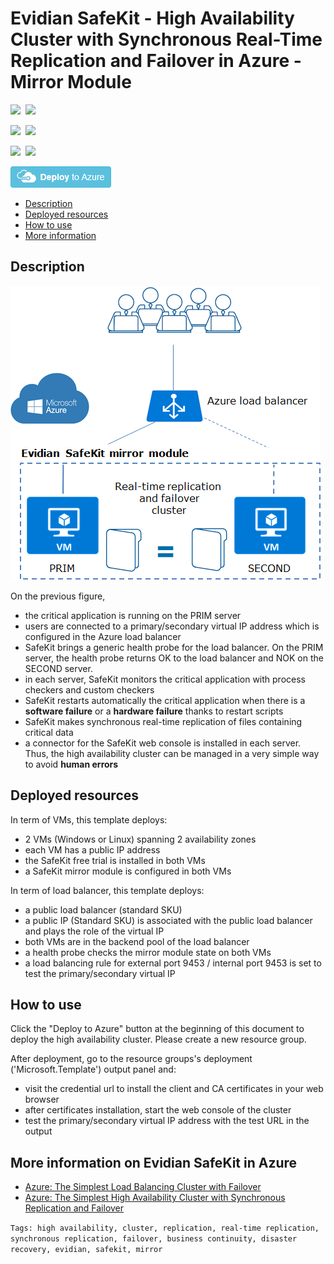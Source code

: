 # Evidian SafeKit - High Availability Cluster with Synchronous Real-Time Replication and Failover in Azure - Mirror Module

<IMG SRC="https://azbotstorage.blob.core.windows.net/badges/safekit-cluster-mirror/PublicLastTestDate.svg" />&nbsp;
<IMG SRC="https://azbotstorage.blob.core.windows.net/badges/safekit-cluster-mirror/PublicDeployment.svg" />&nbsp;

<IMG SRC="https://azbotstorage.blob.core.windows.net/badges/safekit-cluster-mirror/FairfaxLastTestDate.svg" />&nbsp;
<IMG SRC="https://azbotstorage.blob.core.windows.net/badges/safekit-cluster-mirror/FairfaxDeployment.svg" />&nbsp;

<IMG SRC="https://azbotstorage.blob.core.windows.net/badges/safekit-cluster-mirror/BestPracticeResult.svg" />&nbsp;
<IMG SRC="https://azbotstorage.blob.core.windows.net/badges/safekit-cluster-mirror/CredScanResult.svg" />&nbsp;

<a href="https://portal.azure.com/#create/Microsoft.Template/uri/https%3A%2F%2Fraw.githubusercontent.com%2FAzure%2Fazure-quickstart-templates%2Fmaster%2Fsafekit-cluster-mirror%2Fazuredeploy.json" target="_blank">
    <img src="https://raw.githubusercontent.com/Azure/azure-quickstart-templates/master/1-CONTRIBUTION-GUIDE/images/deploytoazure.png"/>
</a>

*   [Description](#description)
*   [Deployed resources](#resources)
*   [How to use](#use)
*   [More information](#more)

## <a name="description"></a>Description


![How the Evidian SafeKit mirror cluster implements real-time replication and failover in Azure?](images/mirrorarch.png)

On the previous figure,

*   the critical application is running on the PRIM server
*   users are connected to a primary/secondary virtual IP address which is configured in the Azure load balancer
*   SafeKit brings a generic health probe for the load balancer. On the PRIM server, the health probe returns OK to the load balancer and NOK on the SECOND server.
*   in each server, SafeKit monitors the critical application with process checkers and custom checkers
*   SafeKit restarts automatically the critical application when there is a **software failure** or a **hardware failure** thanks to restart scripts
*   SafeKit makes synchronous real-time replication of files containing critical data
*   a connector for the SafeKit web console is installed in each server. Thus, the high availability cluster can be managed in a very simple way to avoid **human errors**

## <a name="resources"></a>Deployed resources

In term of VMs, this template deploys:

*   2 VMs (Windows or Linux) spanning 2 availability zones
*   each VM has a public IP address
*   the SafeKit free trial is installed in both VMs
*   a SafeKit mirror module is configured in both VMs

In term of load balancer, this template deploys:

*   a public load balancer (standard SKU)
*   a public IP (Standard SKU) is associated with the public load balancer and plays the role of the virtual IP
*   both VMs are in the backend pool of the load balancer
*   a health probe checks the mirror module state on both VMs
*   a load balancing rule for external port 9453 / internal port 9453 is set to test the primary/secondary virtual IP

## <a name="use"></a>How to use

Click the "Deploy to Azure" button at the beginning of this document to deploy the high availability cluster. Please create a new resource group.

After deployment, go to the resource groups's deployment ('Microsoft.Template') output panel and:

*   visit the credential url to install the client and CA certificates in your web browser
*   after certificates installation, start the web console of the cluster
*   test the primary/secondary virtual IP address with the test URL in the output

## <a name="more"></a>More information on **Evidian SafeKit** in Azure

*   [Azure: The Simplest Load Balancing Cluster with Failover](https://www.evidian.com/products/high-availability-software-for-application-clustering/azure-load-balancing-cluster-failover/)
*   [Azure: The Simplest High Availability Cluster with Synchronous Replication and Failover](https://www.evidian.com/products/high-availability-software-for-application-clustering/azure-high-availability-cluster-synchronous-replication-failover/)

`Tags: high availability, cluster, replication, real-time replication, synchronous replication, failover, business continuity, disaster recovery, evidian, safekit, mirror`

